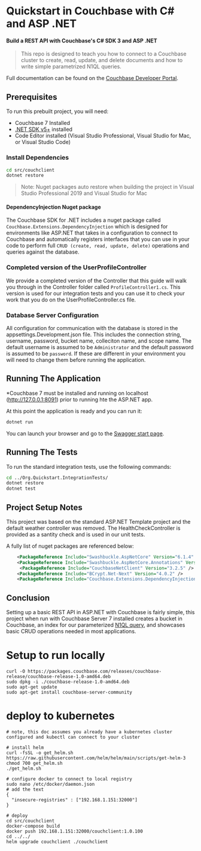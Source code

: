 # Quickstart in Couchbase with C# and ASP .NET
#### Build a REST API with Couchbase's C# SDK 3 and ASP .NET

> This repo is designed to teach you how to connect to a Couchbase cluster to create, read, update, and delete documents and how to write simple parametrized N1QL queries.

<!-- [![Try it now!](https://da-demo-images.s3.amazonaws.com/runItNow_outline.png?couchbase-example=aspnet-quickstart-repo&source=github)](https://gitpod.io/#https://github.com/couchbase-examples/aspnet-quickstart) -->

Full documentation can be found on the [Couchbase Developer Portal](https://developer.couchbase.com/tutorial-quickstart-csharp-aspnet/).
## Prerequisites
To run this prebuilt project, you will need:

- Couchbase 7 Installed
- [.NET SDK v5+](https://dotnet.microsoft.com/download/dotnet/5.0) installed 
- Code Editor installed (Visual Studio Professional, Visual Studio for Mac, or Visual Studio Code)

### Install Dependencies 

```sh
cd src/couchclient
dotnet restore
```
> Note: Nuget packages auto restore when building the project in Visual Studio Professional 2019 and Visual Studio for Mac

#### DependencyInjection Nuget package

The Couchbase SDK for .NET includes a nuget package called `Couchbase.Extensions.DependencyInjection` which is designed for environments like ASP.NET that takes in a configuration to connect to Couchbase and automatically registers interfaces that you can use in your code to perform full `CRUD (create, read, update, delete)` operations and queries against the database. 

### Completed version of the UserProfileController

We provide a completed version of the Controller that this guide will walk you through in the Controller folder called `ProfileController1.cs`.  This version is used for our integration tests and you can use it to check your work that you do on the UserProfileController.cs file.

### Database Server Configuration

All configuration for communication with the database is stored in the appsettings.Development.json file.  This includes the connection string, username, password, bucket name, colleciton name, and scope name.  The default username is assumed to be `Administrator` and the default password is assumed to be `password`.  If these are different in your environment you will need to change them before running the application.

## Running The Application

*Couchbase 7 must be installed and running on localhost (http://127.0.0.1:8091) prior to running hte the ASP.NET app.  

At this point the application is ready and you can run it:

```sh
dotnet run 
```
You can launch your browser and go to the [Swagger start page](https://localhost:5001/swagger/index.html).

## Running The Tests

To run the standard integration tests, use the following commands:

```sh
cd ../Org.Quickstart.IntegrationTests/
dotnet restore 
dotnet test
```

## Project Setup Notes

This project was based on the standard ASP.NET Template project and the default weather controller was removed.  The HealthCheckController is provided as a santity check and is used in our unit tests.  

A fully list of nuget packages are referenced below:
```xml
    <PackageReference Include="Swashbuckle.AspNetCore" Version="6.1.4" />
    <PackageReference Include="Swashbuckle.AspNetCore.Annotations" Version="6.1.4" />
     <PackageReference Include="CouchbaseNetClient" Version="3.2.5" />
    <PackageReference Include="BCrypt.Net-Next" Version="4.0.2" />
    <PackageReference Include="Couchbase.Extensions.DependencyInjection" Version="3.2.5" />
```

## Conclusion

Setting up a basic REST API in ASP.NET with Couchbase is fairly simple, this project when run with Couchbase Server 7 installed creates a bucket in Couchbase, an index for our parameterized [N1QL query](https://docs.couchbase.com/dotnet-sdk/current/howtos/n1ql-queries-with-sdk.html), and showcases basic CRUD operations needed in most applications.

# Setup to run locally
```
curl -O https://packages.couchbase.com/releases/couchbase-release/couchbase-release-1.0-amd64.deb
sudo dpkg -i ./couchbase-release-1.0-amd64.deb
sudo apt-get update
sudo apt-get install couchbase-server-community
```
# deploy to kubernetes
```
# note, this doc assumes you already have a kubernetes cluster configured and kubectl can connect to your cluster

# install helm
curl -fsSL -o get_helm.sh https://raw.githubusercontent.com/helm/helm/main/scripts/get-helm-3
chmod 700 get_helm.sh
./get_helm.sh

# configure docker to connect to local registry
sudo nano /etc/docker/daemon.json
# add the text
{
  "insecure-registries" : ["192.168.1.151:32000"]
}

# deploy
cd src/couchclient
docker-compose build
docker push 192.168.1.151:32000/couchclient:1.0.100
cd ../../
helm upgrade couchclient ./couchclient
```
